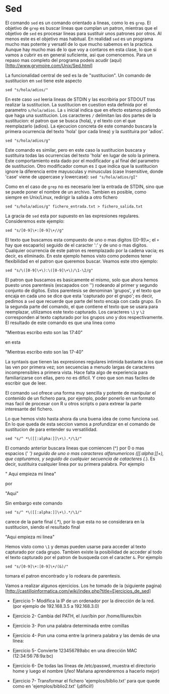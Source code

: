 Sed
===

El comando `sed` es un comando orientado a lineas, como lo es `grep`. El
objetivo de `grep` es buscar lineas que cumplan un patron, mientras que el
objetivo de `sed` es procesar lineas para sustituir unos patrones por otros.
Al menos este es el objetivo mas habitual. En realidad `sed` es un programa
mucho mas potente y versatil de lo que mucho sabemos en la practica. Aunque hay
mucho mas de lo que voy a contaros en esta clase, lo que si vamos a cubrir es
en general suficiente, asi que comencemos. Para un repaso mas completo del
programa podeis acudir (aqui)[http://www.grymoire.com/Unix/Sed.html]

La funcionalidad central de sed es la de "sustitucion". Un comando de
sustitucion en `sed` tiene este aspecto

`sed "s/hola/adios/"`

En este caso `sed` leeria lineas de STDIN y las escribiria por STDOUT tras
realizar la sustitucion. La sustitucion en cuestion esta definida por el
parametro `s/hola/adios`. La `s` inicial indica que en efecto estamos pidiendo
que haga una sustitucion. Los caracteres `/` delimitan las dos partes de la
sustitucion: el patron que se busca (hola), y el texto con el que reemplazarlo
(adios). La ejecucion concreta de este comando buscara la primera ocurrencia
del texto 'hola' (por cada linea) y la sustituira por 'adios'.

`sed "s/hola/adios/g"`

Este comando es similar, pero en este caso la sustitucion buscara y sustituira
todas las ocurrencias del texto 'hola' en lugar de solo la primera. Este
comportamiento esta dado por el modificador `g` al final del parametro de
sustitucion.  Otro modificador comun es `I` que indica que la sustitucion
ignore la diferencia entre mayusculas y minusculas (case Insensitive, donde
'case' viene de uppercase y lowercase): `sed "s/hola/adios/gI"`

Como en el caso de `grep` no es necesario leer la entrada de STDIN, sino que se
puede poner el nombre de un archivo. Tambien es posible, como siempre en
Unix/Linux, redirigir la salida a otro fichero

`sed "s/hola/adios/g" fichero_entrada.txt > fichero_salida.txt`

La gracia de `sed` esta por supuesto en las expresiones regulares. Consideremos
este ejemplo:

`sed "s/[0-9]\+:[0-9]\+//g"`

El texto que buscamos esta compuesto de uno o mas digitos ([0-9]\\+; el `+` hay
que escaparlo) seguido de el caracter ':' y de uno o mas digitos. Cualquier
ocurrencia de este patron es reemplazado por la cadena vacia; es decir, es
eliminado. En este ejemplo hemos visto como podemos tener flexibilidad en el
patron que queremos buscar. Veamos este otro ejemplo:

`sed "s/\([0-9]\+\):\([0-9]\+\)/\1-\2/g"`

El patron que buscamos es basicamente el mismo, solo que ahora hemos puesto
unos parentesis (escapados con '\') rodeando al primer y segundo conjunto de
digitos. Estos parentesis se denominan 'grupos', y el texto que encaja en cada
uno se dice que esta 'capturado por el grupo'; es decir, pedimos a `sed` que
recuerde que parte del texto encaja con cada grupo. En la segunda parte del
comando, el que contiene el texto que se usara para reemplazar, utilizamos este
texto capturado. Los caracteres `\1` y `\2` corresponden al texto capturado por
los grupos uno y dos respectivamente. El resultado de este comando es que una
linea como

"Mientras escribo esto son las 17:40"

en esta

"Mientras escribo esto son las 17-40"

La syntaxis que tienen las expresiones regulares intimida bastante a los
que las ven por primera vez; son secuencias a menudo largas de caracteres
incomprensibles a primera vista. Hace falta algo de experiencia para 
familiarizarse con ellas, pero no es dificil. Y creo que son mas faciles
de escribir que de leer.

El comando `sed` ofrece una forma muy sencilla y potente de manipular el
contenido de un fichero para, por ejemplo, poder ponerlo en un formato mas
facil de procesar con R u otros scripts o para extrear la parte interesante del
fichero. 

Lo que hemos visto hasta ahora da una buena idea de como funciona `sed`. En lo
que queda de esta seccion vamos a profundizar en el comando de sustitucion de
para entender su versatilidad.

`sed "s/^ *\([[:alpha:]]\+\).*/\1/"`

El comando anterior buscara lineas que comiencen (^) por 0 o mas espacios ('
*') seguido de uno o mas caracteres alfanumericos ([[:alpha:]]\+), que
capturamos, y seguido de cualquier secuencia de catacteres (.*). Es decir,
sustituira cualquier linea por su primera palabra. Por ejemplo

"    Aqui empieza mi linea"

por

"Aqui"

Sin embargo este comando

`sed "s/^ *\([[:alpha:]]\+\).*/\1/"`

carece de la parte final (.*), por lo que esta no se considerara en la
sustitucion, siendo el resultado final

"Aqui empieza mi linea"

Hemos visto como `\1` y demas pueden usarse para acceder al texto capturado 
por cada grupo. Tambien existe la posibilidad de acceder al todo el
texto capturado por el patron de busqueda con el caracter `&`. Por ejemplo

`sed "s/[0-9]\+:[0-9]\+/(&)/"`

tomara el patron encontrado y lo rodeara de parentesis.


Vamos a realizar algunos ejercicios. Los he tomado de la (siguiente
pagina)[http://castilloinformatica.com/wiki/index.php?title=Ejercicios_de_sed]

* Ejercicio 1- Modifica la IP de un ordenador por la dirección de la red. (por
  ejemplo de 192.168.3.5 a 192.168.3.0)

* Ejercicio 2- Cambia del PATH, el /usr/bin por /home/lliurex/bin

* Ejercicio 3- Pon una palabra determinada entre comillas

* Ejercicio 4- Pon una coma entre la primera palabra y las demás de una línea:

* Ejercicio 5- Convierte 123456789abc en una dirección MAC (12:34:56:78:9a:bc)

* Ejercicio 6- De todas las líneas de /etc/passwd, muestra el directorio home y
  luego el nombre (¡feo! Mañana aprenderemos a hacerlo mejor)

* Ejercicio 7- Transformar el fichero 'ejemplos/biblio.txt' para que quede como
  en 'ejemplos/biblio2.txt' (¡dificil!)


